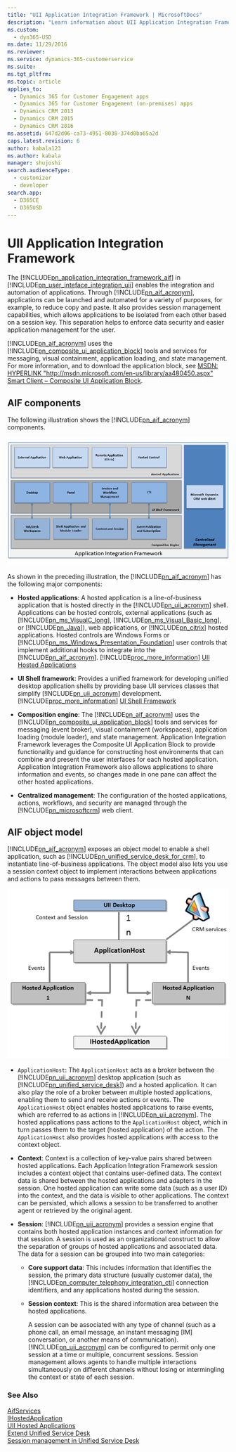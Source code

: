 ```yaml
---
title: "UII Application Integration Framework | MicrosoftDocs"
description: "Learn information about UII Application Integration Framework that enables the integration and automation of applications."
ms.custom: 
  - dyn365-USD
ms.date: 11/29/2016
ms.reviewer: 
ms.service: dynamics-365-customerservice
ms.suite: 
ms.tgt_pltfrm: 
ms.topic: article
applies_to: 
  - Dynamics 365 for Customer Engagement apps
  - Dynamics 365 for Customer Engagement (on-premises) apps
  - Dynamics CRM 2013
  - Dynamics CRM 2015
  - Dynamics CRM 2016
ms.assetid: 647d2d06-ca73-4951-8038-374d0ba65a2d
caps.latest.revision: 6
author: kabala123
ms.author: kabala
manager: shujoshi
search.audienceType: 
  - customizer
  - developer
search.app: 
  - D365CE
  - D365USD
---
```

# UII Application Integration Framework
The [!INCLUDE[pn_application_integration_framework_aif](../includes/pn-application-integration-framework-aif-md.md)] in [!INCLUDE[pn_user_inteface_integration_uii](../includes/pn-user-inteface-integration-uii-md.md)] enables the integration and automation of applications. Through [!INCLUDE[pn_aif_acronym](../includes/pn-aif-acronym-md.md)], applications can be launched and automated for a variety of purposes, for example, to reduce copy and paste. It also provides session management capabilities, which allows applications to be isolated from each other based on a session key. This separation helps to enforce data security and easier application management for the user.  
  
 [!INCLUDE[pn_aif_acronym](../includes/pn-aif-acronym-md.md)] uses the [!INCLUDE[pn_composite_ui_application_block](../includes/pn-composite-ui-application-block-md.md)] tools and services for messaging, visual containment, application loading, and state management. For more information, and to download the application block, see [MSDN:  HYPERLINK "http://msdn.microsoft.com/en-us/library/aa480450.aspx" Smart Client – Composite UI Application Block](https://msdn.microsoft.com/library/aa480450.aspx).  
  
<a name="AIFComponents"></a>   
## AIF components  
 The following illustration shows the [!INCLUDE[pn_aif_acronym](../includes/pn-aif-acronym-md.md)] components.  
  
 ![UII Application Integration Framework components](media/usd-aif-components.png "UII Application Integration Framework components")  
  
 As shown in the preceding illustration, the [!INCLUDE[pn_aif_acronym](../includes/pn-aif-acronym-md.md)] has the following major components:  
  
- **Hosted applications**: A hosted application is a line-of-business application that is hosted directly in the [!INCLUDE[pn_uii_acronym](../includes/pn-uii-acronym-md.md)] shell. Applications can be hosted controls, external applications (such as [!INCLUDE[pn_ms_VisualC_long](../includes/pn-ms-visualc-long-md.md)], [!INCLUDE[pn_ms_Visual_Basic_long](../includes/pn-ms-visual-basic-long-md.md)], or [!INCLUDE[pn_Java](../includes/pn-java-md.md)]), web applications, or [!INCLUDE[pn_citrix](../includes/pn-citrix-md.md)] hosted applications. Hosted controls are Windows Forms or [!INCLUDE[pn_ms_Windows_Presentation_Foundation](../includes/pn-ms-windows-presentation-foundation-md.md)] user controls that implement additional hooks to integrate into the [!INCLUDE[pn_aif_acronym](../includes/pn-aif-acronym-md.md)]. [!INCLUDE[proc_more_information](../includes/proc-more-information-md.md)] [UII Hosted Applications](uii-hosted-applications.md)  
  
- **UI Shell framework**: Provides a unified framework for developing unified desktop application shells by providing base UII services classes that simplify [!INCLUDE[pn_uii_acronym](../includes/pn-uii-acronym-md.md)] development. [!INCLUDE[proc_more_information](../includes/proc-more-information-md.md)] [UI Shell Framework](ui-shell-framework.md)  
  
- **Composition engine**: The [!INCLUDE[pn_aif_acronym](../includes/pn-aif-acronym-md.md)] uses the [!INCLUDE[pn_composite_ui_application_block](../includes/pn-composite-ui-application-block-md.md)] tools and services for messaging (event broker), visual containment (workspaces), application loading (module loader), and state management. Application Integration Framework leverages the Composite UI Application Block to provide functionality and guidance for constructing host environments that can combine and present the user interfaces for each hosted application. Application Integration Framework also allows applications to share information and events, so changes made in one pane can affect the other hosted applications.  
  
- **Centralized management**: The configuration of the hosted applications, actions, workflows, and security are managed through the [!INCLUDE[pn_microsoftcrm](../includes/pn-microsoftcrm-md.md)] web client.  
  
<a name="AIFObjectModel"></a>   
## AIF object model  
 [!INCLUDE[pn_aif_acronym](../includes/pn-aif-acronym-md.md)] exposes an object model to enable a shell application, such as [!INCLUDE[pn_unified_service_desk_for_crm](../includes/pn-unified-service-desk-for-crm-md.md)], to instantiate line-of-business applications. The object model also lets you use a session context object to implement interactions between applications and actions to pass messages between them.  
  
 ![Application Integration Framework object model](media/usd-aif-object-model.png "Application Integration Framework object model")  
  
- `ApplicationHost`: The `ApplicationHost` acts as a broker between the [!INCLUDE[pn_uii_acronym](../includes/pn-uii-acronym-md.md)] desktop application (such as [!INCLUDE[pn_unified_service_desk](../includes/pn-unified-service-desk-md.md)]) and a hosted application. It can also play the role of a broker between multiple hosted applications, enabling them to send and receive actions or events. The `ApplicationHost` object enables hosted applications to raise events, which are referred to as actions in [!INCLUDE[pn_uii_acronym](../includes/pn-uii-acronym-md.md)]. The hosted applications pass actions to the `ApplicationHost` object, which in turn passes them to the target (hosted application) of the action. The `ApplicationHost` also provides hosted applications with access to the context object.  
  
- **Context**: Context is a collection of key-value pairs shared between hosted applications. Each Application Integration Framework session includes a context object that contains user-defined data. The context data is shared between the hosted applications and adapters in the session. One hosted application can write some data (such as a user ID) into the context, and the data is visible to other applications. The context can be persisted, which allows a session to be transferred to another agent or retrieved by the original agent.  
  
- **Session**: [!INCLUDE[pn_uii_acronym](../includes/pn-uii-acronym-md.md)] provides a session engine that contains both hosted application instances and context information for that session. A session is used as an organizational construct to allow the separation of groups of hosted applications and associated data. The data for a session can be grouped into two main categories:  
  
  - **Core support data**: This includes information that identifies the session, the primary data structure (usually customer data), the [!INCLUDE[pn_computer_telephony_integration_cti](../includes/pn-computer-telephony-integration-cti-md.md)] connection identifiers, and any applications hosted during the session.  
  
  - **Session context**: This is the shared information area between the hosted applications.  
  
    A session can be associated with any type of channel (such as a phone call, an email message, an instant messaging [IM] conversation, or another means of communication). [!INCLUDE[pn_uii_acronym](../includes/pn-uii-acronym-md.md)] can be configured to permit only one session at a time or multiple, concurrent sessions. Session management allows agents to handle multiple interactions simultaneously on different channels without losing or intermingling the context or state of each session.  
  
### See Also  
 [AifServices](https://docs.microsoft.com/dotnet/api/microsoft.uii.aifservices)   
 [IHostedApplication](https://docs.microsoft.com/dotnet/api/microsoft.uii.csr.aifinterfaces.ihostedapplication)   
 [UII Hosted Applications](uii-hosted-applications.md)   
 [Extend Unified Service Desk](extend-unified-service-desk.md)   
 [Session management in Unified Service Desk](session-management-unified-service-desk.md)

